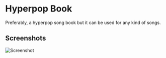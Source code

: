 # Hyperpop Book
Preferably, a hyperpop song book but it can be used for any kind of songs.

## Screenshots
<img src="screenshot.png" alt="Screenshot">
